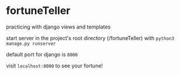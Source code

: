# fortuneTeller
practicing with django views and templates

start server in the project's root directory (/fortuneTeller) with `python3 manage.py runserver`

default port for django is `8000`

visit `localhost:8000` to see your fortune!
